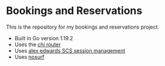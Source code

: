 # Bookings and Reservations

This is the repository for my bookings and reservations project.

- Built in Go version 1.19.2
- Uses the [chi router](github.com/go-chi/chi)
- Uses [alex edwards SCS session management](github.com/alexedwards/scs/v2)
- Uses [nosurf](github.com/justinas/nosurf)